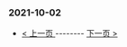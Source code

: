 ### 2021-10-02 
 

- [ < 上一页 ](https://github.com/able8/weibo-hot-record/blob/master/2021-10-01.md) -------- [ 下一页 > ](https://github.com/able8/weibo-hot-record/blob/master/2021-10-03.md)